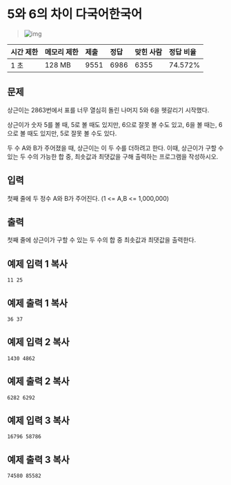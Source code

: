 # 5와 6의 차이 다국어한국어  

> ![img](https://d2gd6pc034wcta.cloudfront.net/tier/4.svg) 

| 시간 제한 | 메모리 제한 | 제출 | 정답 | 맞힌 사람 | 정답 비율 |
| :-------- | :---------- | :--- | :--- | :-------- | :-------- |
| 1 초      | 128 MB      | 9551 | 6986 | 6355      | 74.572%   |

## 문제

상근이는 2863번에서 표를 너무 열심히 돌린 나머지 5와 6을 헷갈리기 시작했다.

상근이가 숫자 5를 볼 때, 5로 볼 때도 있지만, 6으로 잘못 볼 수도 있고, 6을 볼 때는, 6으로 볼 때도 있지만, 5로 잘못 볼 수도 있다.

두 수 A와 B가 주어졌을 때, 상근이는 이 두 수를 더하려고 한다. 이때, 상근이가 구할 수 있는 두 수의 가능한 합 중, 최솟값과 최댓값을 구해 출력하는 프로그램을 작성하시오.

## 입력

첫째 줄에 두 정수 A와 B가 주어진다. (1 <= A,B <= 1,000,000)

## 출력

첫째 줄에 상근이가 구할 수 있는 두 수의 합 중 최솟값과 최댓값을 출력한다.

## 예제 입력 1 복사

```
11 25
```

## 예제 출력 1 복사

```
36 37
```

## 예제 입력 2 복사

```
1430 4862
```

## 예제 출력 2 복사

```
6282 6292
```

## 예제 입력 3 복사

```
16796 58786
```

## 예제 출력 3 복사

```
74580 85582
```